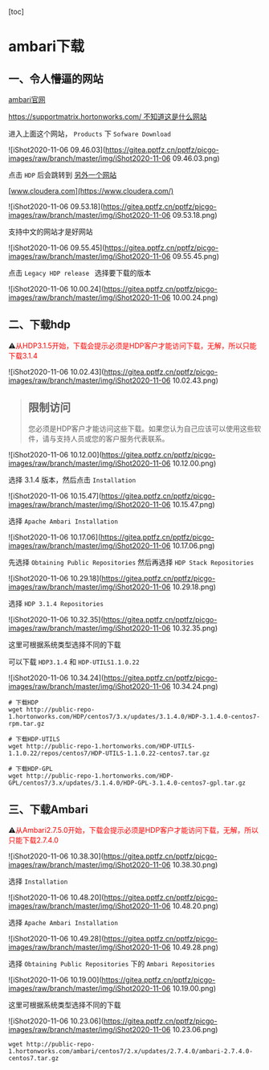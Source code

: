 [toc]



# ambari下载

## 一、令人懵逼的网站

[ambari官网](http://ambari.apache.org/)

[https://supportmatrix.hortonworks.com/ 不知道这是什么网站](https://supportmatrix.hortonworks.com/)

进入上面这个网站， `Products` 下 `Sofware Download` 

![iShot2020-11-06 09.46.03](https://gitea.pptfz.cn/pptfz/picgo-images/raw/branch/master/img/iShot2020-11-06 09.46.03.png)



点击 `HDP` 后会跳转到 [另外一个网站](https://www.cloudera.com/downloads.html#data-platform)

[www.cloudera.com](https://www.cloudera.com/)

![iShot2020-11-06 09.53.18](https://gitea.pptfz.cn/pptfz/picgo-images/raw/branch/master/img/iShot2020-11-06 09.53.18.png)



支持中文的网站才是好网站

![iShot2020-11-06 09.55.45](https://gitea.pptfz.cn/pptfz/picgo-images/raw/branch/master/img/iShot2020-11-06 09.55.45.png)





点击  `Legacy HDP release ` 选择要下载的版本

![iShot2020-11-06 10.00.24](https://gitea.pptfz.cn/pptfz/picgo-images/raw/branch/master/img/iShot2020-11-06 10.00.24.png)



## 二、下载hdp

⚠️<span style=color:red>从HDP3.1.5开始，下载会提示必须是HDP客户才能访问下载，无解，所以只能下载3.1.4</span>

![iShot2020-11-06 10.02.43](https://gitea.pptfz.cn/pptfz/picgo-images/raw/branch/master/img/iShot2020-11-06 10.02.43.png)



> ## 限制访问
>
> 您必须是HDP客户才能访问这些下载。如果您认为自己应该可以使用这些软件，请与支持人员或您的客户服务代表联系。

![iShot2020-11-06 10.12.00](https://gitea.pptfz.cn/pptfz/picgo-images/raw/branch/master/img/iShot2020-11-06 10.12.00.png)





选择 3.1.4 版本，然后点击 `Installation`

![iShot2020-11-06 10.15.47](https://gitea.pptfz.cn/pptfz/picgo-images/raw/branch/master/img/iShot2020-11-06 10.15.47.png)



选择 `Apache Ambari Installation`

![iShot2020-11-06 10.17.06](https://gitea.pptfz.cn/pptfz/picgo-images/raw/branch/master/img/iShot2020-11-06 10.17.06.png)



先选择 `Obtaining Public Repositories` 然后再选择 `HDP Stack Repositories`

![iShot2020-11-06 10.29.18](https://gitea.pptfz.cn/pptfz/picgo-images/raw/branch/master/img/iShot2020-11-06 10.29.18.png)



选择 `HDP 3.1.4 Repositories`

![iShot2020-11-06 10.32.35](https://gitea.pptfz.cn/pptfz/picgo-images/raw/branch/master/img/iShot2020-11-06 10.32.35.png)



这里可根据系统类型选择不同的下载

可以下载 `HDP3.1.4` 和 `HDP-UTILS1.1.0.22`

![iShot2020-11-06 10.34.24](https://gitea.pptfz.cn/pptfz/picgo-images/raw/branch/master/img/iShot2020-11-06 10.34.24.png)



```shell
# 下载HDP
wget http://public-repo-1.hortonworks.com/HDP/centos7/3.x/updates/3.1.4.0/HDP-3.1.4.0-centos7-rpm.tar.gz

# 下载HDP-UTILS
wget http://public-repo-1.hortonworks.com/HDP-UTILS-1.1.0.22/repos/centos7/HDP-UTILS-1.1.0.22-centos7.tar.gz

# 下载HDP-GPL
wget http://public-repo-1.hortonworks.com/HDP-GPL/centos7/3.x/updates/3.1.4.0/HDP-GPL-3.1.4.0-centos7-gpl.tar.gz
```





## 三、下载Ambari

⚠️<span style=color:red>从Ambari2.7.5.0开始，下载会提示必须是HDP客户才能访问下载，无解，所以只能下载2.7.4.0</span>

![iShot2020-11-06 10.38.30](https://gitea.pptfz.cn/pptfz/picgo-images/raw/branch/master/img/iShot2020-11-06 10.38.30.png)



选择 `Installation`

![iShot2020-11-06 10.48.20](https://gitea.pptfz.cn/pptfz/picgo-images/raw/branch/master/img/iShot2020-11-06 10.48.20.png)



选择 `Apache Ambari Installation`

![iShot2020-11-06 10.49.28](https://gitea.pptfz.cn/pptfz/picgo-images/raw/branch/master/img/iShot2020-11-06 10.49.28.png)





选择 `Obtaining Public Repositories` 下的 `Ambari Repositories`

![iShot2020-11-06 10.19.00](https://gitea.pptfz.cn/pptfz/picgo-images/raw/branch/master/img/iShot2020-11-06 10.19.00.png)



这里可根据系统类型选择不同的下载

![iShot2020-11-06 10.23.06](https://gitea.pptfz.cn/pptfz/picgo-images/raw/branch/master/img/iShot2020-11-06 10.23.06.png)



```shell
wget http://public-repo-1.hortonworks.com/ambari/centos7/2.x/updates/2.7.4.0/ambari-2.7.4.0-centos7.tar.gz
```



